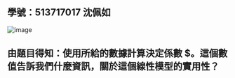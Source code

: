 ## 學號：513717017 沈佩如

![image](https://github.com/user-attachments/assets/cb34d3fd-5021-4103-bd52-ae5c4c215c9c)

## 由題目得知：使用所給的數據計算決定係數 $。這個數值告訴我們什麼資訊，關於這個線性模型的實用性？
